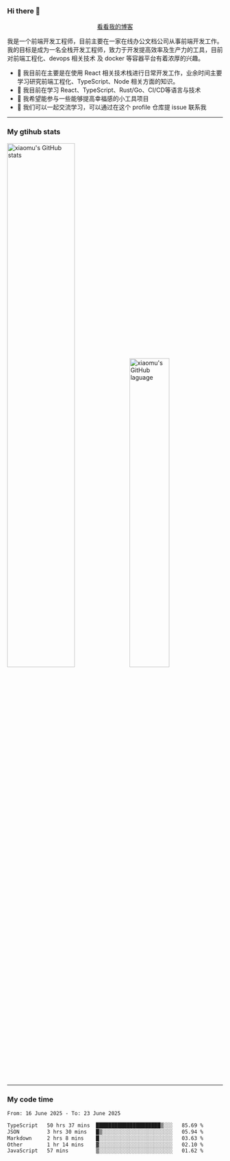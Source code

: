 ### Hi there 👋

<p align="center">
  <a href="https://blog.realjacket.fun">看看我的博客</a>
</p>

我是一个前端开发工程师，目前主要在一家在线办公文档公司从事前端开发工作。我的目标是成为一名全栈开发工程师，致力于开发提高效率及生产力的工具，目前对前端工程化、devops 相关技术 及 docker 等容器平台有着浓厚的兴趣。

- 🔭 我目前在主要是在使用 React 相关技术栈进行日常开发工作，业余时间主要学习研究前端工程化、TypeScript、Node 相关方面的知识。
- 🌱 我目前在学习 React、TypeScript、Rust/Go、CI/CD等语言与技术
- 👯 我希望能参与一些能够提高幸福感的小工具项目
- 💬 我们可以一起交流学习，可以通过在这个 profile 仓库提 issue 联系我

***

### My gtihub stats

<a><img src="https://github-readme-stats-git-masterrstaa-rickstaa.vercel.app/api?username=real-jacket&&show_icons=true" title="xiaomu's GitHub stats" alt="xiaomu's GitHub stats" style="width:56%;"/></a>
<a><img src="https://github-readme-stats-git-masterrstaa-rickstaa.vercel.app/api/top-langs/?username=real-jacket&layout=compact" title="xiaomu's GitHub laguage" alt="xiaomu's GitHub laguage" style="width:43%;"/><a/>

***

### My code time

<!--START_SECTION:waka-->

```txt
From: 16 June 2025 - To: 23 June 2025

TypeScript   50 hrs 37 mins  █████████████████████▒░░░   85.69 %
JSON         3 hrs 30 mins   █▒░░░░░░░░░░░░░░░░░░░░░░░   05.94 %
Markdown     2 hrs 8 mins    █░░░░░░░░░░░░░░░░░░░░░░░░   03.63 %
Other        1 hr 14 mins    ▓░░░░░░░░░░░░░░░░░░░░░░░░   02.10 %
JavaScript   57 mins         ▒░░░░░░░░░░░░░░░░░░░░░░░░   01.62 %
```

<!--END_SECTION:waka-->
